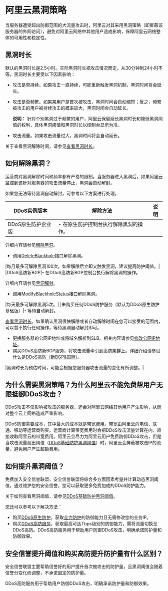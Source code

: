 # 阿里云黑洞策略

当服务器遭受超出防御范围的大流量攻击时，阿里云对其采用黑洞策略（即屏蔽该服务器的外网访问），避免对阿里云网络中其他用户造成影响，保障阿里云网络整体的可用性和稳定性。

## 黑洞时长

默认的黑洞时长是2.5小时。实际黑洞时长视攻击情况而定，从30分钟到24小时不等。黑洞时长主要受以下因素影响：

-   攻击是否持续。如果攻击一直持续，可能重新触发黑洞机制，黑洞时间将会延长。
-   攻击是否频繁。如果某用户是首次被攻击，黑洞时间会自动缩短；反之，频繁被攻击的用户被持续攻击的概率较大，黑洞时间会自动延长。

    **说明：** 针对个别黑洞过于频繁的用户，阿里云保留延长黑洞时长和降低黑洞阈值的权利，具体黑洞阈值和黑洞时长以控制台显示为准。

-   攻击流量。如果攻击流量过大，黑洞时间将会自动延长。

关于查看黑洞解除时间，请参见[查看黑洞时长](/intl.zh-CN/DDoS原生防护用户指南/黑洞策略/查看黑洞时长.md)。

## 如何解除黑洞？

运营商对黑洞解除时间和频率都有严格的限制。当服务器进入黑洞后，如果阿里云监控到该针对服务器的攻击流量停止，黑洞会自动解封。

如果您无法等待黑洞自动解封，可参考以下方案进行处理。

|DDoS实例版本|解除方法|说明|
|--------|----|--|
|DDoS原生防护企业版|-   在原生防护控制台执行解除黑洞的操作。

详细内容请参见[解除黑洞](/intl.zh-CN/DDoS原生防护用户指南/黑洞策略/解除黑洞.md)。

-   调用[DeleteBlackhole](/intl.zh-CN/API参考/DDoS原生防护/2018-07-20版本/防护/DeleteBlackhole.md)接口解除黑洞。


|每月最多可解除黑洞100次。如果解除后立即又触发黑洞，建议提高防护阈值。|
|DDoS高防新BGP|-   在DDoS高防新BGP控制台执行解除黑洞的操作。

详细内容请参见[黑洞解封](/intl.zh-CN/DDoS高防（新BGP&国际）用户指南/防护设置/基础设施DDoS防护/黑洞解封.md)。

-   调用[ModifyBlackholeStatus](/intl.zh-CN/API参考/DDoS高防新BGP&国际/基础设施防护策略/ModifyBlackholeStatus.md)接口解除黑洞。


|每天最多可解除黑洞5次。|
|未购买任何DDoS防护服务（默认为DDoS原生防护基础版）|-   等待自动解封。

[查看黑洞时长](/intl.zh-CN/DDoS原生防护用户指南/黑洞策略/查看黑洞时长.md)。如果确认黑洞很快解除或者自动解除时间在您可以接受的范围内，可以暂不执行任何操作，等待黑洞自动解封即可。

-   更换服务器的公网IP地址或将域名解析到SLB。相关内容请参见[修改公网IP地址](/intl.zh-CN/网络/修改IPv4地址/修改公网IP地址.md)。
-   购买DDoS高防新BGP服务，将攻击流量牵引到高防集群上。详细介绍请参见[什么是DDoS高防（新BGP&国际）](/intl.zh-CN/阿里云DDoS防护产品介绍/什么是DDoS高防（新BGP&国际）.md)。

|黑洞时长为预估时间，可能会根据您服务器攻击流量的变化有所调整。|

## 为什么需要黑洞策略？为什么阿里云不能免费帮用户无限抵御DDoS攻击？

DDoS攻击不仅影响被攻击的服务器，还会对阿里云网络其他用户产生影响，从而对整个云上网络造成严重影响。

DDoS防御需要成本，其中最大的成本就是带宽费用。带宽由阿里云向电信、联通、移动等运营商购买。运营商计算带宽费用时会把DDoS攻击流量计算在内，直接收取阿里云的带宽费用。阿里云会尽力为阿里云用户免费防御DDoS攻击，但是当攻击流量超出阈值（[DDoS基础防护黑洞阈值](/intl.zh-CN/3分钟了解DDoS攻击/黑洞策略/DDoS基础防护黑洞阈值.md)）时，阿里云会屏蔽被攻击IP的流量，避免用户产生超额费用。

## 如何提升黑洞阈值？

免费加入安全信誉联盟，安全信誉联盟将综合多方面因素考量并计算动态黑洞阈值。通过维护您的安全信誉，您可以获取更多免费加成的DDoS防护能力。

关于如何查看黑洞阈值，请参见[DDoS基础防护黑洞阈值](/intl.zh-CN/3分钟了解DDoS攻击/黑洞策略/DDoS基础防护黑洞阈值.md)。

您还可以参考以下解决方法：

-   购买[DDoS原生防护](https://common-buy-intl.alibabacloud.com/?commodityCode=ddos_ddosbgp_public_intl)，获取[全力防护](/intl.zh-CN/3分钟了解DDoS攻击/常见术语.md)的防御能力且无需修改您的业务IP。
-   购买[DDoS高防服务](https://common-buy-intl.alibabacloud.com/?commodityCode=ddosDip_intl)，获取最高可达Tbps级别的防御能力，需将流量切换至DDoS高防。DDoS高防服务用于帮助用户防御DDoS攻击，明确承诺防护量和防御效果。

## 安全信誉提升阈值和购买高防提升防护量有什么区别？

安全信誉联盟主要帮助信誉好的用户提升首次被攻击的防护量，且黑洞阈值会随着信誉分变化而调整，不承诺固定的防护量。

DDoS高防服务用于帮助用户防御DDoS攻击，明确承诺防护量和防御效果。

